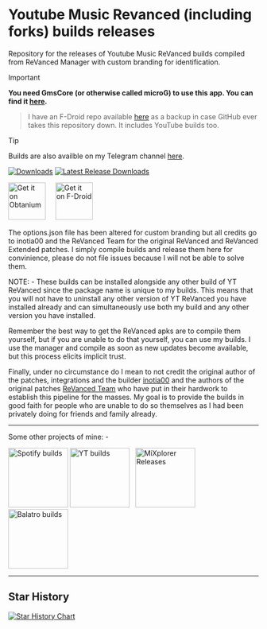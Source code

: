 # Youtube Music Revanced (including forks) builds releases
Repository for the releases of Youtube Music ReVanced builds compiled from ReVanced Manager with custom branding for identification.

> [!IMPORTANT]    
> **You need GmsCore (or otherwise called microG) to use this app. You can find it [here](https://github.com/ReVanced/GmsCore/releases/latest).**

> I have an F-Droid repo available [here](https://fdroid.drifty.win/repo/) as a backup in case GitHub ever takes this repository down. It includes YouTube builds too.

> [!TIP]
> Builds are also availble on my Telegram channel [here](https://t.me/YTRXbuilds).

[![Downloads](https://img.shields.io/github/downloads/driftywinds/YTM-builds/total?style=for-the-badge)](https://img.shields.io/github/downloads/driftywinds/YTM-builds/total?style=for-the-badge) [![Latest Release Downloads](https://img.shields.io/github/downloads/driftywinds/YTM-builds/latest/total?style=for-the-badge)](https://img.shields.io/github/downloads/driftywinds/YTM-builds/latest/total?style=for-the-badge) 

[<img src="https://raw.githubusercontent.com/ImranR98/Obtainium/main/assets/graphics/badge_obtainium.png"
    alt="Get it on Obtanium"
    height="75">](https://github.com/driftywinds/ytm-builds/releases)
&nbsp;&nbsp;&nbsp;
[<img src="https://upload.wikimedia.org/wikipedia/commons/9/96/%22Get_it_on_F-droid%22_Badge.png"
    alt="Get it on F-Droid"
    height="75">](https://fdroid.drifty.win/repo/)


The options.json file has been altered for custom branding but all credits go to inotia00  and the ReVanced Team for the original ReVanced and ReVanced Extended patches. I simply compile builds and release them here for convinience, please do not file issues because I will not be able to solve them.

NOTE: - These builds can be installed alongside any other build of YT ReVanced since the package name is unique to my builds. This means that you will not have to uninstall any other version of YT ReVanced you have installed already and can simultaneously use both my build and any other version you have installed.

Remember the best way to get the ReVanced apks are to compile them yourself, but if you are unable to do that yourself, you can use my builds. I use the manager and compile as soon as new updates become available, but this process elicits implicit trust. 

Finally, under no circumstance do I mean to not credit the original author of the patches, integrations and the builder [inotia00](https://github.com/inotia00) and the authors of the original patches [ReVanced Team](https://github.com/ReVanced) who have put in their hardwork to establish this pipeline for the masses. My goal is to provide the builds in good faith for people who are unable to do so themselves as I had been privately doing for friends and family already.

---

Some other projects of mine: - 

[<img src="https://stats.drifty.win/api/pin?username=driftywinds&repo=spotify-builds&title_color=fff&icon_color=f9f9f9&text_color=9f9f9f&bg_color=151515"
    alt="Spotify builds"
    height="120">](https://github.com/driftywinds/spotify-builds)
[<img src="https://stats.drifty.win/api/pin?username=driftywinds&repo=yt-builds&title_color=fff&icon_color=f9f9f9&text_color=9f9f9f&bg_color=151515"
    alt="YT builds"
    height="120">](https://github.com/driftywinds/yt-builds)
&nbsp;
[<img src="https://stats.drifty.win/api/pin?username=driftywinds&repo=mixplorer-releases&title_color=fff&icon_color=f9f9f9&text_color=9f9f9f&bg_color=151515"
    alt="MiXplorer Releases"
    height="120">](https://github.com/driftywinds/mixplorer-releases)
&nbsp;
[<img src="https://stats.drifty.win/api/pin?username=driftywinds&repo=balatro-builds&title_color=fff&icon_color=f9f9f9&text_color=9f9f9f&bg_color=151515"
    alt="Balatro builds"
    height="120">](https://github.com/driftywinds/balatro-builds)

---
## Star History

[![Star History Chart](https://api.star-history.com/svg?repos=driftywinds/ytm-builds&type=Date)](https://star-history.com/#driftywinds/ytm-builds&Date)
